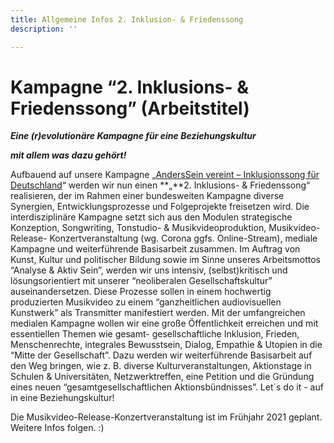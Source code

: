 ```yaml
---
title: Allgemeine Infos 2. Inklusion- & Friedenssong
description: ''

---
```

# **Kampagne “2. Inklusions- & Friedenssong” (Arbeitstitel)**

**_Eine (r)evolutionäre Kampagne für eine Beziehungskultur_**

**_mit allem was dazu gehört!_**

Aufbauend auf unsere Kampagne „[AndersSein vereint – Inklusionssong für Deutschland](http://www.grenzensindrelativ.de/anderssein-vereint-2/inklusionssong-fuer-deutschland.html)“ werden wir nun einen **„**2. Inklusions- & Friedenssong“ realisieren, der im Rahmen einer bundesweiten Kampagne diverse Synergien, Entwicklungsprozesse und Folgeprojekte freisetzen wird. Die interdisziplinäre Kampagne setzt sich aus den Modulen strategische Konzeption, Songwriting, Tonstudio- & Musikvideoproduktion, Musikvideo-Release- Konzertveranstaltung (wg. Corona ggfs. Online-Stream), mediale Kampagne und weiterführende Basisarbeit zusammen. Im Auftrag von Kunst, Kultur und politischer Bildung sowie im Sinne unseres Arbeitsmottos “Analyse & Aktiv Sein”, werden wir uns intensiv, (selbst)kritisch und lösungsorientiert mit unserer “neoliberalen Gesellschaftskultur” auseinandersetzen. Diese Prozesse sollen in einem hochwertig produzierten Musikvideo zu einem “ganzheitlichen audiovisuellen Kunstwerk” als Transmitter manifestiert werden. Mit der umfangreichen medialen Kampagne wollen wir eine große Öffentlichkeit erreichen und mit essentiellen Themen wie gesamt- gesellschaftliche Inklusion, Frieden, Menschenrechte, integrales Bewusstsein, Dialog, Empathie & Utopien in die “Mitte der Gesellschaft”. Dazu werden wir weiterführende Basisarbeit auf den Weg bringen, wie z. B. diverse Kulturveranstaltungen, Aktionstage in Schulen & Universitäten, Netzwerktreffen, eine Petition und die Gründung eines neuen “gesamtgesellschaftlichen Aktionsbündnisses”. Let´s do it - auf in eine Beziehungskultur!

Die Musikvideo-Release-Konzertveranstaltung ist im Frühjahr 2021 geplant. Weitere Infos folgen. :)